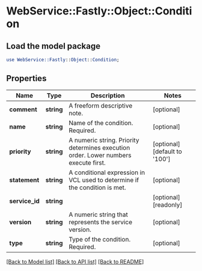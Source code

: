 # WebService::Fastly::Object::Condition

## Load the model package
```perl
use WebService::Fastly::Object::Condition;
```

## Properties
Name | Type | Description | Notes
------------ | ------------- | ------------- | -------------
**comment** | **string** | A freeform descriptive note. | [optional] 
**name** | **string** | Name of the condition. Required. | [optional] 
**priority** | **string** | A numeric string. Priority determines execution order. Lower numbers execute first. | [optional] [default to &#39;100&#39;]
**statement** | **string** | A conditional expression in VCL used to determine if the condition is met. | [optional] 
**service_id** | **string** |  | [optional] [readonly] 
**version** | **string** | A numeric string that represents the service version. | [optional] 
**type** | **string** | Type of the condition. Required. | [optional] 

[[Back to Model list]](../README.md#documentation-for-models) [[Back to API list]](../README.md#documentation-for-api-endpoints) [[Back to README]](../README.md)


